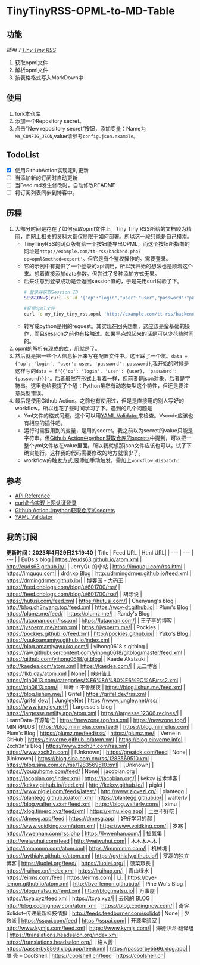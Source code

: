 # TinyTinyRSS-OPML-to-MD-Table

## 功能
*适用于[Tiny Tiny RSS](https://tt-rss.org/)*
1. 获取opml文件
2. 解析opml文件
3. 按表格格式写入MarkDown中

## 使用
1. fork本仓库
2. 添加一个Repository secret。
3. 点击“New repository secret”按钮，添加变量：Name为`MY_CONFIG_JSON`,value请参考`config.json.example`。

## TodoList
- [x] 使用GithubAction实现定时更新
- [ ] 当添加新的订阅时自动更新
- [ ] 当Feed.md发生修改时，自动修改README
- [ ] 将订阅列表同步到博客中。

## 历程
1. 大部分时间是花在了如何获取opml文件上。Tiny Tiny RSS所给的文档较为精简，而网上相关的资料大都仅局限于如何部署。所以这一段只能是自己摸索。
   - TinyTinyRSS的网页版有给一个按钮能导出OPML，而这个按钮所指向的网址是`http://example.com/tt-rss/backend.php?op=opml&method=export'`。但它是有个鉴权操作的。需要登录。
   - 它的示例中有提供了一个登录的api调用，所以我开始的想法也是顺着这个来。想着直接添加data参数。但尝试了多种添加方式无果。
   - 后来注意到登录成功是会返回session值的，于是先用curl试验了下。
     ```bash
     # 登录并获取Session ID
     SESSION=$(curl -s -d '{"op":"login","user":"user","password":"password"}' http://example.com/tt-rss/api/ | python -c "import sys, json; print(json.load(sys.stdin)['content']['session_id'])")

     #获得opml文件
     curl -o my_tiny_tiny_rss.opml 'http://example.com/tt-rss/backend.php?op=opml&method=export' --cookie "ttrss_sid=${SESSION}"
     ```
   - 转写成python是用的request。其实现在回头想想，这应该是蛮基础的操作，而且session之前也有接触过。如果早点想起来的话是可以少花些时间的。
2. opml的解析有现成的库，用就是了。
3. 然后就是把一些个人信息抽出来写在配置文件中。这里踩了一个坑。`data = {'op': 'login', 'user': user, 'password': password}`,我开始的时候是这样写的`data = f"{{'op': 'login', 'user': {user}, 'password': {password}}}"`。后者虽然在形式上看着一样，但前者是json对象，后者是字符串。这里也给我提了个醒：Python虽然有动态类型这个特性，但还是要注意类型错误。
4. 最后是使用Github Action。之前也有使用过，但是是直接用的别人写好的workflow。所以也花了些时间学习了下。遇到的几个问题是
   - Yml文件的格式问题。这个可以用[YAML Validator](https://codebeautify.org/yaml-validator)来检查。Vscode应该也有相应的插件吧。
   - 运行时需要用到的变量，是用的secret。我之前以为secret的value只能是字符串。但[Github Action中python获取仓库的secrets](https://nekokiku.cn/2020/12/22/2020-12-22-Github-Action%E4%B8%ADpython%E8%8E%B7%E5%8F%96%E4%BB%93%E5%BA%93%E7%9A%84secrets/)中提到，可以把一整个yml文件放在value里面。所以我就想那json文件应该也可以。试了下确实能行。这样我的代码需要修改的地方就很少了。
   - workflow的触发方式,要添加手动触发，需加上`workflow_dispatch:`

## 参考
- [API Reference](https://tt-rss.org/wiki/ApiReference)
- [curl命令实现上网认证登录](https://www.cnblogs.com/jiangleads/p/10636696.html)
- [Github Action中python获取仓库的secrets](https://nekokiku.cn/2020/12/22/2020-12-22-Github-Action%E4%B8%ADpython%E8%8E%B7%E5%8F%96%E4%BB%93%E5%BA%93%E7%9A%84secrets/)
- [YAML Validator](https://codebeautify.org/yaml-validator)

## 我的订阅
**更新时间：2023年4月29日21:19:40**
| Title | Feed URL | Html URL|
| --- | --- | --- |
| EuDs's blog | https://euds63.github.io/atom.xml | http://euds63.github.io/|
| JerryQu 的小站 | https://imququ.com/rss.html | https://imququ.com|
| drdr.xp Blog | http://drmingdrmer.github.io/feed.xml | https://drmingdrmer.github.io/|
| 博客园 - 大码王 | https://feed.cnblogs.com/blog/u/601700/rss/ | https://feed.cnblogs.com/blog/u/601700/rss/|
| 胡涂说 | https://hutusi.com/feed.xml | https://hutusi.com/|
| Chenyang's blog | http://blog.ch3nyang.top/feed.xml | https://wcy-dt.github.io|
| Plum's Blog | https://plumz.me/feed/ | https://plumz.me/|
| Randy's Blog | https://lutaonan.com/rss.xml | https://lutaonan.com/|
| 王子亭的博客 | https://jysperm.me/atom.xml | https://jysperm.me/|
| Pockies | https://pockies.github.io/feed.xml | http://pockies.github.io/|
| Yuko's Blog | https://yuukoamamiya.github.io/index.xml | https://blog.amamiyayuuko.com/|
| yihong0618's gitblog | https://raw.githubusercontent.com/yihong0618/gitblog/master/feed.xml | https://github.com/yihong0618/gitblog|
| Kaede Akatsuki | http://kaedea.com/atom.xml | https://kaedea.com/|
| 无二博客 | https://1kb.day/atom.xml | None|
| 峡州仙士 | https://cjh0613.com/categories/%E6%8A%80%E6%9C%AF/rss2.xml | https://cjh0613.com/|
| 川叶 :: 不舍昼夜 | https://blog.lishun.me/feed.xml | https://blog.lishun.me/|
| Grifel | https://grifel.dev/rss.xml | https://grifel.dev/|
| JungleyNet | https://www.jungley.net/rss/ | https://www.jungley.net/|
| Largesse's blog | https://largesse.netlify.app/atom.xml | https://largesse.12306.recipes/|
| LearnData-开源笔记 | https://newzone.top/rss.xml | https://newzone.top/|
| MINIRPLUS | https://blog.minirplus.com/feed/ | https://blog.minirplus.com|
| Plum's Blog | https://plumz.me/feed/rss/ | https://plumz.me/|
| Verne in GitHub | https://einverne.github.io/atom.xml | https://blog.einverne.info|
| Zxch3n's Blog | https://www.zxch3n.com/rss.xml | https://www.zxch3n.com|
| [Unknown] | https://greatdk.com/feed | None|
| [Unknown] | https://blog.sina.com.cn/rss/1283569510.xml | https://blog.sina.com.cn/rss/1283569510.xml|
| [Unknown] | https://youquhome.com/feed/ | None|
| jacobian.org | https://jacobian.org/index.xml | https://jacobian.org/|
| kekxv 技术博客 | https://kekxv.github.io/feed.xml | http://kekxv.github.io/|
| piglei | https://www.piglei.com/feeds/latest/ | http://www.zlovezl.cn/|
| plantegg | https://plantegg.github.io/atom.xml | https://plantegg.github.io/|
| walterlv | https://blog.walterlv.com/feed.xml | https://blog.walterlv.com/|
| ximu | https://xlog.timero.xyz/feed/xml | https://ximu.xlog.app|
| 土豆不好吃 | https://dmesg.app/feed | https://dmesg.app|
| 好好学习的郝 | https://www.voidking.com/atom.xml | https://www.voidking.com/|
| 岁寒 | https://lvwenhan.com/rss.php | https://lvwenhan.com/|
| 扯氮集 | http://weiwuhui.com/feed | http://weiwuhui.com|
| 木木木木木 | https://immmmm.com/atom.xml | https://immmmm.com/|
| 机械境 | https://gythialy.github.io/atom.xml | https://gythialy.github.io/|
| 罗磊的独立博客 | https://luolei.org/feed/ | https://luolei.org/|
| 菠菜眾長 | https://lruihao.cn/index.xml | https://lruihao.cn/|
| 青山绿水 | https://eirms.com/feed | https://eirms.com|
| Li. | https://bye-lemon.github.io/atom.xml | http://bye-lemon.github.io/|
| Pine Wu's Blog | https://blog.matsu.io/feed.xml | http://blog.matsu.io|
| 万事屋 | https://tcya.xyz/feed.xml | https://tcya.xyz/|
| 云风的 BLOG | http://blog.codingnow.com/atom.xml | https://blog.codingnow.com/|
| 奇客Solidot–传递最新科技情报 | http://feeds.feedburner.com/solidot | None|
| 少数派 | https://sspai.com/feed | https://sspai.com|
| 开源实验室 | http://www.kymjs.com/feed.xml | https://www.kymjs.com/|
| 海德沙龙·翻译组 | https://translations.headsalon.org/index.xml | https://translations.headsalon.org/|
| 路人酱 | https://passerby5566.xlog.app/feed/xml | https://passerby5566.xlog.app|
| 酷 壳 – CoolShell | https://coolshell.cn/feed | https://coolshell.cn|
